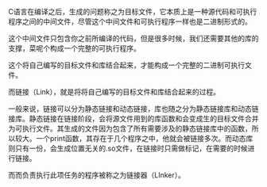 C语言在编译之后，生成的问题称之为目标文件，它本质上是一种源代码和可执行程序之间的中间文件，尽管这个中间文件和可执行程序一样也是二进制形式的。

这个中间文件只包含你之前所编译的代码，但是很多时候，我们还需要其他的库的支撑，菜呢个构成一个完整的可执行程序。

这个将自己编写的目标文件和库结合起来，才能构成一个完整的二进制可执行文件。

而链接（Link），就是将将自己编写的目标文件和库结合起来的过程。

一般来说，链接可以分为静态链接和动态链接，库也随之分为静态链接库和动态链接库。静态链接在链接阶段，会将源文件用到的库函数和会变成生的目标文件合并为可执行文件。其生成的文件因为包含了所有需要涉及的静态链接库中的函数，所以较大。一个print函数，其存在于几个程序之中，他就会被链接多次。而动态库则只有一份，会生成位置无关的.so文件，在链接时只需做标记，在需要的时候进行链接。

而而负责执行此项任务的程序被称之为链接器（LInker）。



